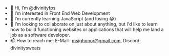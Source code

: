 - 👋 Hi, I’m @divinityfps
- 👀 I’m interested in Front End Web Development
- 🌱 I’m currently learning JavaScript (and losing 😂)
- 💞️ I’m looking to collaborate on just about anything, but I'd like to learn how to build functioning websites or applications that will help me land a job as a software developer.
- 📫 How to reach me: E-Mail- msighonor@gmail.com, Discord: divinitysweats

<!---
divinityfps/divinityfps is a ✨ special ✨ repository because its `README.md` (this file) appears on your GitHub profile.
You can click the Preview link to take a look at your changes.
--->
